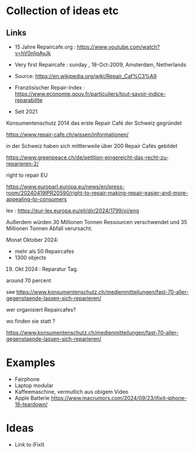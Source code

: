 # Collection of ideas etc

## Links

* 15 Jahre Repaircafe.org : https://www.youtube.com/watch?v=hV0nljoAyJk

* Very first Repaircafe : sunday , 18-Oct-2009, Amsterdam, Netherlands 

* Source: https://en.wikipedia.org/wiki/Repair_Caf%C3%A9

* Französischer Repair-Index : https://www.economie.gouv.fr/particuliers/tout-savoir-indice-reparabilite

* Seit 2021


Konsumentenschutz 2014 das erste Repair Café der Schweiz gegründet

https://www.repair-cafe.ch/wissen/informationen/

in der Schweiz haben sich mittlerweile über 200 Repair Cafés gebildet

https://www.greenpeace.ch/de/petition-eingereicht-das-recht-zu-reparieren-2/
  
right to repair EU

https://www.europarl.europa.eu/news/en/press-room/20240419IPR20590/right-to-repair-making-repair-easier-and-more-appealing-to-consumers

lex  : https://eur-lex.europa.eu/eli/dir/2024/1799/oj/eng

Außerdem würden 30 Millionen Tonnen Ressourcen verschwendet und 35 Millionen Tonnen Abfall verursacht.


Monat Oktober 2024:
- mehr als 50 Repaircafes
- 1300 objects

19. Okt 2024 : Reparatur Tag.

around 70 percent

see https://www.konsumentenschutz.ch/medienmitteilungen/fast-70-aller-gegenstaende-lassen-sich-reparieren/


wer organisiert Repaircafes?

wo finden sie statt ?



https://www.konsumentenschutz.ch/medienmitteilungen/fast-70-aller-gegenstaende-lassen-sich-reparieren/


# Examples

* Fairphone
* Laptop modular
* Kaffeemaschine, vermutlich aus obigem Video 
* Apple Batterie https://www.macrumors.com/2024/09/23/ifixit-iphone-16-teardown/


# Ideas

* Link to iFixIt


